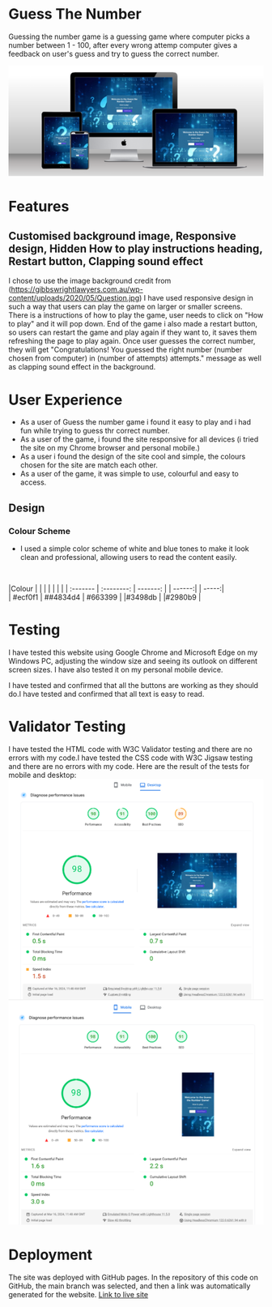 # Guess The Number
Guessing the number game is a guessing game where computer picks a number between 1 - 100, after every wrong attemp computer gives a feedback on user's guess and try to guess the correct number. 

![](https://github.com/ilyasonar/guessthenumber/blob/main/guessgamescreens.png) 

# Features
## Customised background image, Responsive design, Hidden How to play instructions heading, Restart button, Clapping sound effect

I chose to use the image background credit from (https://gibbswrightlawyers.com.au/wp-content/uploads/2020/05/Question.jpg)
I have used responsive design in such a way that users can play the game on larger or smaller screens.
There is a instructions of how to play the game, user needs to click on "How to play" and it will pop down.
End of the game i also made a restart button, so users can restart the game and play again if they want to, it saves them refreshing the page to play again.
Once user guesses the correct number, they will get "Congratulations! You guessed the right number (number chosen from computer) in (number of attempts) attempts." message as well as clapping sound effect in the background.

# User Experience

* As a user of Guess the number game i found it easy to play and i had fun while trying to guess thr correct number.
* As a user of the game, i found the site responsive for all devices (i tried the site on my Chrome browser and personal mobile.)
* As a user i found the design of the site cool and simple, the colours chosen for the site are match each other.
* As a user of the game, it was simple to use, colourful and easy to access. 

## Design

### Colour Scheme

* I used a simple color scheme of white and blue tones to make it look clean and professional, allowing users to read the content easily.
<br>

|Colour        |                |            | |        |  |       |
| :-------     |    :--------:  |   -------: | | ------:|  | -----:|   
| #ecf0f1      | ##4834d4        | #663399   | |#3498db |  |#2980b9 |


# Testing
I have tested this website using Google Chrome and Microsoft Edge on my Windows PC, adjusting the window size and seeing its outlook on different screen sizes. I have also tested it on my personal mobile device.

I have tested and confirmed that all the buttons are working as they should do.I have tested and confirmed that all text is easy to read.


# Validator Testing
I have tested the HTML code with W3C Validator testing and there are no errors with my code.I have tested the CSS code with W3C Jigsaw testing and there are no errors with my code. Here are the result of the tests for mobile and desktop:
![](https://github.com/ilyasonar/guessthenumber/blob/main/performancetestdesktop.png)
![](https://github.com/ilyasonar/guessthenumber/blob/main/performancetestmobile.png)
# Deployment
The site was deployed with GitHub pages. In the repository of this code on GitHub, the main branch was selected, and then a link was automatically generated for the website.
[Link to live site](https://ilyasonar.github.io/guessthenumber/)
